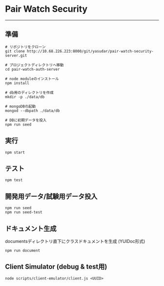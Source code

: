 # Pair Watch Security
---

## 準備

```
# リポジトリをクローン
git clone http://10.68.226.223:8000/git/yasudar/pair-watch-security-server.git 

# プロジェクトディレクトリへ移動
cd pair-watch-auth-server

# node moduleのインストール
npm install

# db用のディレクトリを作成
mkdir -p ./data/db

# mongoDBの起動
mongod --dbpath ./data/db

# DBに初期データを投入
npm run seed
```

## 実行

```
npm start
```

## テスト

```
npm test
```

## 開発用データ/試験用データ投入

```
npm run seed
npm run seed-test
```

## ドキュメント生成
documentsディレクトリ直下にクラスドキュメントを生成 (YUIDoc形式)

```
npm run document
```

## Client Simulator (debug & test用)

```
node scripts/client-emulator/client.js <UUID>
```
